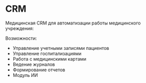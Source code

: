 # CRM

Медицинская CRM для автоматизации работы медицинского учреждения:

Возможности: 
- Управление учетными записями пациентов 
- Управление госпитализациями 
- Работа с медицинскими картами
- Ведение журналов
- Формирование отчетов
- Модуль ИИ